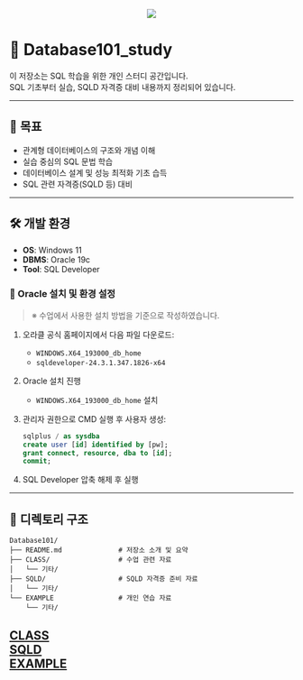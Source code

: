 <p align="center">
  <img src="https://capsule-render.vercel.app/api?type=blur&height=200&color=gradient&text=SQL101&descAlign=59&section=header">
</p>

# 📘 Database101_study

이 저장소는 SQL 학습을 위한 개인 스터디 공간입니다.  
SQL 기초부터 실습, SQLD 자격증 대비 내용까지 정리되어 있습니다.

---

## 🎯 목표

- 관계형 데이터베이스의 구조와 개념 이해
- 실습 중심의 SQL 문법 학습
- 데이터베이스 설계 및 성능 최적화 기초 습득
- SQL 관련 자격증(SQLD 등) 대비

---

## 🛠️ 개발 환경

- **OS**: Windows 11  
- **DBMS**: Oracle 19c  
- **Tool**: SQL Developer  

### 🧩 Oracle 설치 및 환경 설정

> ※ 수업에서 사용한 설치 방법을 기준으로 작성하였습니다.

1. 오라클 공식 홈페이지에서 다음 파일 다운로드:
   - `WINDOWS.X64_193000_db_home`
   - `sqldeveloper-24.3.1.347.1826-x64`

2. Oracle 설치 진행  
   - `WINDOWS.X64_193000_db_home` 설치

3. 관리자 권한으로 CMD 실행 후 사용자 생성:
   ```sql
   sqlplus / as sysdba
   create user [id] identified by [pw];
   grant connect, resource, dba to [id];
   commit;
   ```

4. SQL Developer 압축 해제 후 실행

---

## 📁 디렉토리 구조

```
Database101/
├── README.md              # 저장소 소개 및 요약
├── CLASS/                 # 수업 관련 자료
│   └── 기타/
├── SQLD/                  # SQLD 자격증 준비 자료
│   └── 기타/
└── EXAMPLE                # 개인 연습 자료                 
    └── 기타/
```
[CLASS](https://github.com/skwjdgh/Database101_study/tree/CLASS)<br>
[SQLD](https://github.com/skwjdgh/Database101_study/tree/SQLD)<br>
[EXAMPLE](https://github.com/skwjdgh/Database101_study/tree/EXAMPLE)
---
